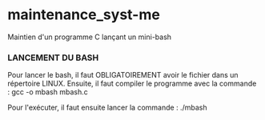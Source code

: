 # maintenance_syst-me
Maintien d'un programme C lançant un mini-bash

### LANCEMENT DU BASH

Pour lancer le bash, il faut OBLIGATOIREMENT avoir le fichier dans un répertoire LINUX.
Ensuite, il faut compiler le programme avec la commande : gcc -o mbash mbash.c

Pour l'exécuter, il faut ensuite lancer la commande : ./mbash
